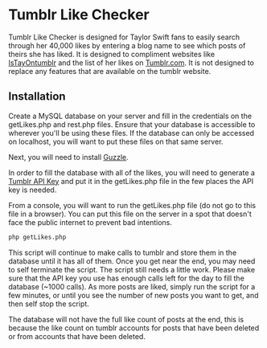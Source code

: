 # Tumblr Like Checker

Tumblr Like Checker is designed for Taylor Swift fans to easily search through her 40,000 likes by entering a blog name to see which posts of theirs she 
has liked. It is designed to compliment websites like [IsTayOntumblr](http://istayontumblr.com/) and the list of her likes on 
[Tumblr.com](https://www.tumblr.com/liked/by/taylorswift). It is not designed to replace any features that are available on the tumblr website.

## Installation

Create a MySQL database on your server and fill in the credentials on the getLikes.php and rest.php files. Ensure that your database is accessible to 
wherever you'll be using these files. If the database can only be accessed on localhost, you will want to put these files on that same server.

Next, you will need to install [Guzzle](http://docs.guzzlephp.org/en/stable/overview.html). 

In order to fill the database with all of the likes, you will need to generate a [Tumblr API Key](https://www.tumblr.com/docs/en/api/v2) and put it in the 
getLikes.php file in the few places the API key is needed.

From a console, you will want to run the getLikes.php file (do not go to this file in a browser). You can put this file on the server in a spot that 
doesn't face the public internet to prevent bad intentions.

```bash
php getLikes.php
```

This script will continue to make calls to tumblr and store them in the database until it has all of them. Once you get near the end, you may need to self 
terminate the script. The script still needs a little work. Please make sure that the API key you use has enough calls left for the day to fill the 
database (~1000 calls). As more posts are liked, simply run the script for a few minutes, or until you see the number of new posts you want to get, and 
then self stop the script.

The database will not have the full like count of posts at the end, this is because the like count on tumblr accounts for posts that have been deleted or 
from accounts that have been deleted.


